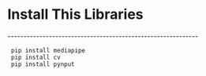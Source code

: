 <h1>Install This Libraries</h1>
------------------------------------------------------------

     pip install mediapipe
     pip install cv
     pip install pynput

